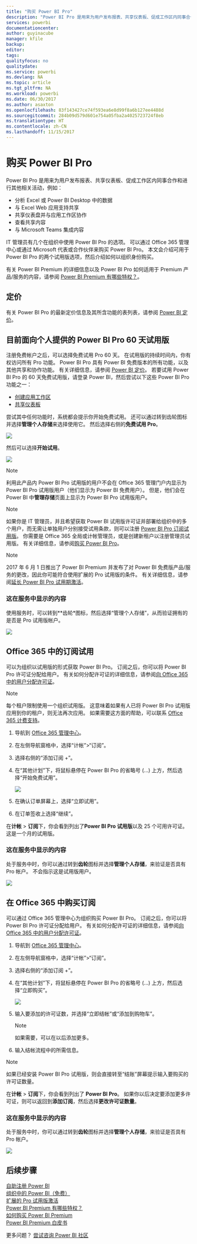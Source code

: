 ```yaml
---
title: "购买 Power BI Pro"
description: "Power BI Pro 是用来为用户发布报表、共享仪表板、促成工作区内同事合作和进行其他相关活动。"
services: powerbi
documentationcenter: 
author: guyinacube
manager: kfile
backup: 
editor: 
tags: 
qualityfocus: no
qualitydate: 
ms.service: powerbi
ms.devlang: NA
ms.topic: article
ms.tgt_pltfrm: NA
ms.workload: powerbi
ms.date: 06/30/2017
ms.author: asaxton
ms.openlocfilehash: 83f143427ce74f593ea6e8d99f8a6b127ee4488d
ms.sourcegitcommit: 284b09d579d601e754a05fba2a4025723724f8eb
ms.translationtype: HT
ms.contentlocale: zh-CN
ms.lasthandoff: 11/15/2017
---
```

# <a name="purchasing-power-bi-pro"></a>购买 Power BI Pro
Power BI Pro 是用来为用户发布报表、共享仪表板、促成工作区内同事合作和进行其他相关活动，例如：

* 分析 Excel 或 Power BI Desktop 中的数据
* 与 Excel Web 应用支持共享
* 共享仪表盘并与应用工作区协作
* 查看共享内容
* 与 Microsoft Teams 集成内容

IT 管理员有几个在组织中使用 Power BI Pro 的选项。 可以通过 Office 365 管理中心或通过 Microsoft 代表或合作伙伴来购买 Power BI Pro。 本文会介绍可用于 Power BI Pro 的两个试用版选项，然后介绍如何以组织身份购买。

有关 Power BI Premium 的详细信息以及 Power BI Pro 如何适用于 Premium 产品/服务的内容，请参阅 [Power BI Premium 有哪些特权？](service-premium.md)。

## <a name="pricing"></a>定价
有关 Power BI Pro 的最新定价信息及其所含功能的表列表，请参阅 [Power BI 定价](https://powerbi.microsoft.com/pricing/)。

## <a name="in-service-power-bi-pro-60-day-trial-for-individuals"></a>目前面向个人提供的 Power BI Pro 60 天试用版
注册免费帐户之后，可以选择免费试用 Pro 60 天。 在试用版的持续时间内，你有权访问所有 Pro 功能。 Power BI Pro 具有 Power BI 免费版本的所有功能，以及其他共享和协作功能。 有关详细信息，请参阅 [Power BI 定价](https://powerbi.microsoft.com/pricing)。 若要试用 Power BI Pro 的 60 天免费试用版，请登录 Power BI，然后尝试以下这些 Power BI Pro 功能之一：

* [创建应用工作区](service-create-distribute-apps.md)
* [共享仪表板](service-share-dashboards.md)

尝试其中任何功能时，系统都会提示你开始免费试用。 还可以通过转到齿轮图标并选择**管理个人存储**来选择使用它。 然后选择右侧的**免费试用 Pro**。

![](media/service-admin-purchasing-power-bi-pro/powerbi-pro-trial1.png)

然后可以选择**开始试用**。

![](media/service-admin-purchasing-power-bi-pro/powerbi-pro-trial2.png)

> [!NOTE]
> 利用此产品内 Power BI Pro 试用版的用户不会在 Office 365 管理门户内显示为 Power BI Pro 试用版用户（他们显示为 Power BI 免费用户）。 但是，他们会在 Power BI 中**管理存储**页面上显示为 Power BI Pro 试用版用户。

> [!NOTE]
> 如果你是 IT 管理员，并且希望获取 Power BI 试用版许可证并部署给组织中的多个用户，而无需让单独用户分别接受试用条款，则可以注册 [Power BI Pro 订阅试用版](https://portal.office.com/Signup/MainSignup15.aspx?OfferId=d59682f3-3e3b-4686-9c00-7c7c1c736085&dl=POWER_BI_PRO)。 你需要是 Office 365 全局或计帐管理员，或是创建新租户以注册管理员试用版。 有关详细信息，请参阅[购买 Power BI Pro](service-admin-purchasing-power-bi-pro.md)。

> [!NOTE]
> 2017 年 6 月 1 日推出了 Power BI Premium 并发布了对 Power BI 免费版产品/服务的更改，因此你可能符合使用扩展的 Pro 试用版的条件。 有关详细信息，请参阅[延长 Power BI Pro 试用期激活](service-extended-pro-trial.md)。

### <a name="what-this-looks-like-within-the-service"></a>这在服务中显示的内容
使用服务时，可以转到**齿轮*图标，然后选择“管理个人存储”，从而验证拥有的是否是 Pro 试用版帐户。

![](media/service-admin-purchasing-power-bi-pro/powerbi-pro-trial3.png)

## <a name="subscription-trial-in-office-365"></a>Office 365 中的订阅试用
可以为组织以试用版的形式获取 Power BI Pro。 订阅之后，你可以将 Power BI Pro 许可证分配给用户。 有关如何分配许可证的详细信息，请参阅[向 Office 365 中的用户分配许可证](https://support.office.com/article/Assign-or-unassign-licenses-for-Office-365-for-business-997596b5-4173-4627-b915-36abac6786dc)。

> [!NOTE]
> 每个租户限制使用一个组织试用版。 这意味着如果有人已将 Power BI Pro 试用版应用到你的租户，则无法再次应用。 如果需要这方面的帮助，可以联系 [Office 365 计费支持](https://support.office.microsoft.com/article/Contact-Office-365-for-business-support-Admin-Help-32a17ca7-6fa0-4870-8a8d-e25ba4ccfd4b?CorrelationId=552bbf37-214f-4202-80cb-b94240dcd671&ui=en-US&rs=en-US&ad=US#BKMK_call_support)。
> 

1. 导航到 [Office 365 管理中心](https://portal.office.com/admin/default.aspx)。
2. 在左侧导航窗格中，选择“计帐”>“订阅”。
3. 选择右侧的“添加订阅 +”。
4. 在“其他计划”下，将鼠标悬停在 Power BI Pro 的省略号 (...) 上方，然后选择“开始免费试用”。
   
    ![](media/service-admin-purchasing-power-bi-pro/organization-pro-trial1.png)
5. 在确认订单屏幕上，选择“立即试用”。
6. 在订单签收上选择“继续”。

在**计帐**  >  **订阅**下，你会看到列出了**Power BI Pro 试用版**以及 25 个可用许可证。 这是一个月的试用版。

### <a name="what-this-looks-like-within-the-service"></a>这在服务中显示的内容
处于服务中时，你可以通过转到**齿轮**图标并选择**管理个人存储**，来验证是否具有 Pro 帐户。 不会指示这是试用版用户。

![](media/service-admin-purchasing-power-bi-pro/powerbi-pro3.png)

## <a name="purchase-subscription-in-office-365"></a>在 Office 365 中购买订阅
可以通过 Office 365 管理中心为组织购买 Power BI Pro。 订阅之后，你可以将 Power BI Pro 许可证分配给用户。 有关如何分配许可证的详细信息，请参阅[向 Office 365 中的用户分配许可证](https://support.office.com/article/Assign-or-unassign-licenses-for-Office-365-for-business-997596b5-4173-4627-b915-36abac6786dc)。

1. 导航到 [Office 365 管理中心](https://portal.office.com/admin/default.aspx)。
2. 在左侧导航窗格中，选择“计帐”>“订阅”。
3. 选择右侧的“添加订阅 +”。
4. 在“其他计划”下，将鼠标悬停在 Power BI Pro 的省略号 (...) 上方，然后选择“立即购买”。
   
    ![](media/service-admin-purchasing-power-bi-pro/organization-pro1.png)
5. 输入要添加的许可证数，并选择“立即结帐”或“添加到购物车”。
   
   > [!NOTE]
   > 如果需要，可以在以后添加更多。
   > 
   > 
6. 输入结帐流程中的所需信息。

> [!NOTE]
> 如果已经安装 Power BI Pro 试用版，则会直接转至“结账”屏幕提示输入要购买的许可证数量。
> 
> 

在**计帐**  >  **订阅**下，你会看到列出了 **Power BI Pro**。 如果你以后决定要添加更多许可证，则可以返回到**添加订阅**，然后选择**更改许可证数量**。

### <a name="what-this-looks-like-within-the-service"></a>这在服务中显示的内容
处于服务中时，你可以通过转到**齿轮**图标并选择**管理个人存储**，来验证是否具有 Pro 帐户。

![](media/service-admin-purchasing-power-bi-pro/powerbi-pro3.png)

## <a name="next-steps"></a>后续步骤
[自助注册 Power BI](service-self-service-signup-for-power-bi.md)  
[组织中的 Power BI（免费）](service-admin-service-free-in-your-organization.md)  
[扩展的 Pro 试用版激活](service-extended-pro-trial.md)  
[Power BI Premium 有哪些特权？](service-premium.md)  
[如何购买 Power BI Premium](service-admin-premium-purchase.md)  
[Power BI Premium 白皮书](https://aka.ms/pbipremiumwhitepaper)  

更多问题？ [尝试咨询 Power BI 社区](http://community.powerbi.com/)

